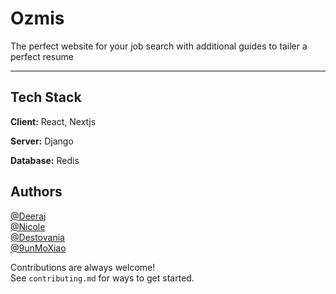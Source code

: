 
# Ozmis

The perfect website for your job search with additional guides to tailer a perfect resume 

--- 




## Tech Stack

**Client:** React, Nextjs 

**Server:** Django 

**Database:** Redis



## Authors
[@Deeraj](https://www.github.com/rufevean)  
[@Nicole](https://github.com/NicoleTso)  
[@Destovania](https://github.com/Desto2000)  
[@9unMoXiao](https://github.com/9unMoXiao)



Contributions are always welcome!  
See `contributing.md` for ways to get started.

